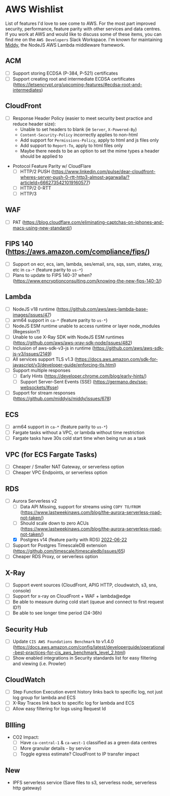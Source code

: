 # AWS Wishlist
List of features I'd love to see come to AWS. For the most part improved security, performance, feature parity with other services and data centres. If you work at AWS and would like to discuss some of these items, you can find me on the `AWS Developers` Slack Workspace. I'm known for maintaining [Middy](https://github.com/middyjs/middy), the NodeJS AWS Lambda middleware framework.

## ACM
- [ ] Support storing ECDSA (P-384, P-521) certificates
- [ ] Support creating root and intermediate ECDSA certificates (https://letsencrypt.org/upcoming-features/#ecdsa-root-and-intermediates)

## CloudFront
- [ ] Response Header Policy (easier to meet security best practice and reduce header size):
  - Unable to set headers to blank (ie `Server`, `X-Powered-By`)
  - `Content-Security-Policy` incorrectly applies to non-html
  - Add support for `Permissions-Policy`, apply to html and js files only
  - Add support to `Report-To`, apply to html files only
  - Maybe there needs to be an option to set the mime types a header should be applied to
- Protocol Feature Parity w/ CloudFlare
  - [ ] HTTP/2 PUSH (https://www.linkedin.com/pulse/dear-cloudfront-wheres-server-push-0-rtt-http3-almost-agarwalla/?articleId=6662735421019160577)
  - [ ] HTTP/2 0-RTT
  - [ ] HTTP/3

## WAF
- [ ] PAT (https://blog.cloudflare.com/eliminating-captchas-on-iphones-and-macs-using-new-standard/)

## FIPS 140 (https://aws.amazon.com/compliance/fips/)
- [ ] Support on ecr, ecs, iam, lambda, ses/email, sns, sqs, ssm, states, xray, etc in `ca-*` (feature parity to `us-*`)
- [ ] Plans to update to FIPS 140-3? when? (https://www.encryptionconsulting.com/knowing-the-new-fips-140-3/)

## Lambda
- [ ] NodeJS v18 runtime (https://github.com/aws/aws-lambda-base-images/issues/47)
- [ ] arm64 support in `ca-*` (feature parity to `us-*`)
- [ ] NodeJS ESM runtime unable to access runtime or layer node_modules (Regession?)
- [ ] Unable to use X-Ray SDK with NodeJS ESM runtimes (https://github.com/aws/aws-xray-sdk-node/issues/482)
- [ ] Inclusion of aws-sdk-v3-js in runtime (https://github.com/aws/aws-sdk-js-v3/issues/2149)
- [ ] All services support TLS v1.3 (https://docs.aws.amazon.com/sdk-for-javascript/v3/developer-guide/enforcing-tls.html)
- [ ] Support multiple responses
  - [ ] Early Hints (https://developer.chrome.com/blog/early-hints/)
  - [ ] Support Server-Sent Events (SSE) (https://germano.dev/sse-websockets/#sse)
- [ ] Support for stream responses (https://github.com/middyjs/middy/issues/678)

## ECS
- [ ] arm64 support in `ca-*` (feature parity to `us-*`)
- [ ] Fargate tasks without a VPC, or lambda without time restriction
- [ ] Fargate tasks have 30s cold start time when being run as a task

## VPC (for ECS Fargate Tasks)
- [ ] Cheaper / Smaller NAT Gateway, or serverless option
- [ ] Cheaper VPC Endpoints, or serverless option

## RDS
- [ ] Aurora Serverless v2
  - [ ] Data API Missing, support for streams using `COPY TO/FROM` (https://www.lastweekinaws.com/blog/the-aurora-serverless-road-not-taken/)
  - [ ] Should scale down to zero ACUs (https://www.lastweekinaws.com/blog/the-aurora-serverless-road-not-taken/)
  - [x] Postgres v14 (feature parity with RDS) [2022-06-22](https://aws.amazon.com/about-aws/whats-new/2022/06/amazon-aurora-supports-postgresql-14/)
- [ ] Support for Postgres TimescaleDB extension (https://github.com/timescale/timescaledb/issues/65)
- [ ] Cheaper RDS Proxy, or serverless option

## X-Ray
- [ ] Support event sources (CloudFront, APIG HTTP, cloudwatch, s3, sns, console)
- [ ] Support for x-ray on CloudFront + WAF + lambda@edge
- [ ] Be able to measure during cold start (queue and connect to first request ID?)
- [ ] Be able to see longer time period (24-36h)

## Security Hub
- [ ] Update `CIS AWS Foundations Benchmark` to v1.4.0 (https://docs.aws.amazon.com/config/latest/developerguide/operational-best-practices-for-cis_aws_benchmark_level_2.html)
- [ ] Show enabled integrations in Security standards list for easy filtering and viewing (i.e. Prowler)

## CloudWatch
- [ ] Step Function Execution event history links back to specific log, not just log group for lambda and ECS
- [ ] X-Ray Traces link back to specific log for lambda and ECS
- [ ] Allow easy filtering for logs using Request Id

## BIlling
- CO2 Impact: 
  - [ ] Have `ca-central-1` & `ca-west-1` classified as a green data centres
  - [ ] More granular details - by service
  - [ ] Toggle egress estimate? CloudFront to IP transfer impact

## New
- IPFS serverless service (Save files to s3, serverless node, serverless http gateway)
